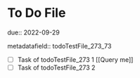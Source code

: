 # To Do File

due:: 2022-09-29

metadatafield:: todoTestFile_273\_73

- [ ] Task of todoTestFile_273 1 [[Query me]]
- [ ] Task of todoTestFile_273 2
